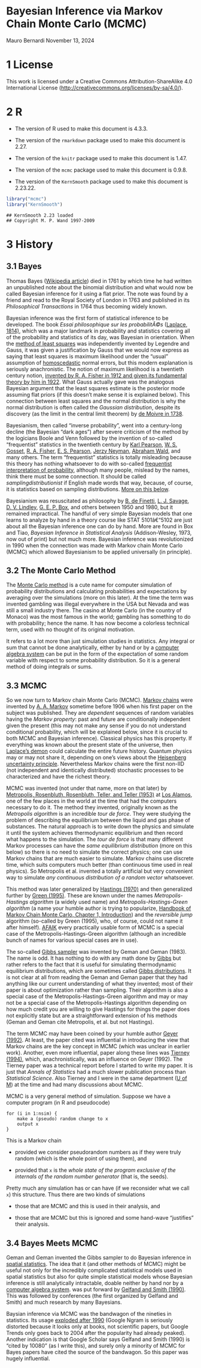Bayesian Inference via Markov Chain Monte Carlo (MCMC)
================
Mauro Bernardi
November 13, 2024

# 1 License

This work is licensed under a Creative Commons Attribution-ShareAlike
4.0 International License
(<http://creativecommons.org/licenses/by-sa/4.0/>).

# 2 R

- The version of R used to make this document is 4.3.3.

- The version of the `rmarkdown` package used to make this document is
  2.27.

- The version of the `knitr` package used to make this document is 1.47.

- The version of the `mcmc` package used to make this document is 0.9.8.

- The version of the `KernSmooth` package used to make this document is
  2.23.22.

``` r
library("mcmc")
library("KernSmooth")
```

    ## KernSmooth 2.23 loaded
    ## Copyright M. P. Wand 1997-2009

# 3 History

## 3.1 Bayes

Thomas Bayes ([Wikipedia
article](https://en.wikipedia.org/wiki/Thomas_Bayes)) died in 1761 by
which time he had written an unpublished note about the binomial
distribution and what would now be called Bayesian inference for it
using a flat prior. The note was found by a friend and read to the Royal
Society of London in 1763 and published in its *Philosophical
Transactions* in 1764 thus becoming widely known.

Bayesian inference was the first form of statistical inference to be
developed. The book <em>Essai philosophique sur les probabilitÃ©s</em>
([Laplace,
1814)](https://en.wikipedia.org/wiki/Pierre-Simon_Laplace#Analytic_theory_of_probabilities),
which was a major landmark in probability and statistics covering all of
the probability and statistics of its day, was Bayesian in orientation.
When the [method of least
squares](https://en.wikipedia.org/wiki/Least_squares) was independently
invented by Legendre and Gauss, it was given a justification by Gauss
that we would now express as saying that least squares is maximum
likelihood under the “usual” assumption of
[homoscedastic](https://en.wikipedia.org/wiki/Homoscedasticity) normal
errors, but this modern explanation is seriously anachronistic. The
notion of maximum likelihood is a twentieth century notion, [invented by
R. A. Fisher in 1912 and given its fundamental theory by him in
1922](https://projecteuclid.org/euclid.ss/1030037906). What Gauss
actually gave was the analogous Bayesian argument that the least squares
estimate is the posterior mode assuming flat priors (if this doesn’t
make sense it is explained below). This connection between least squares
and the normal distribution is why the normal distribution is often
called the *Gaussian distribution*, despite its discovery (as the limit
in the central limit theorem) by [de Moivre in
1738](https://en.wikipedia.org/wiki/De_Moivre%E2%80%93Laplace_theorem).

Bayesianism, then called “inverse probability”, went into a century-long
decline (the Bayesian “dark ages”) after severe criticism of the method
by the logicians Boole and Venn followed by the invention of so-called
“frequentist” statistics in the twentieth century by [Karl
Pearson](https://en.wikipedia.org/wiki/Karl_Pearson), [W. S.
Gosset](https://en.wikipedia.org/wiki/William_Sealy_Gosset), [R. A.
Fisher](https://en.wikipedia.org/wiki/Ronald_Fisher), [E. S.
Pearson](https://en.wikipedia.org/wiki/Egon_Pearson), [Jerzy
Neyman](https://en.wikipedia.org/wiki/Jerzy_Neyman), [Abraham
Wald](https://en.wikipedia.org/wiki/Abraham_Wald), and many others. The
term “frequentist” statistics is totally misleading because this theory
has nothing whatsoever to do with so-called [frequentist interpretation
of probability](https://en.wikipedia.org/wiki/Frequentist_probability),
although many people, mislead by the names, think there must be some
connection. It should be called *samplingdistributionist* if English
made words that way, because, of course, it is statistics based on
sampling distributions. [More on this
below](#bayesians-versus-frequentists).

Bayesianism was resuscitated as philosophy by [B. de
Finetti](https://en.wikipedia.org/wiki/Bruno_de_Finetti), [L. J.
Savage](https://en.wikipedia.org/wiki/Leonard_Jimmie_Savage), [D. V.
Lindley](https://en.wikipedia.org/wiki/Dennis_Lindley), [G. E. P.
Box](https://en.wikipedia.org/wiki/George_E._P._Box), and others between
1950 and 1980, but it remained impractical. The handful of very simple
Bayesian models that one learns to analyze by hand in a theory course
like STAT 5101â€“5102 are just about all the Bayesian inference one can
do by hand. More are found in Box and Tiao, *Bayesian Inference in
Statistical Analysis* (Addison-Wesley, 1973, now out of print) but not
much more. Bayesian inference was revolutionized in 1990 when the
connection was made with Markov chain Monte Carlo (MCMC) which allowed
Bayesianism to be applied universally (in principle).

## 3.2 The Monte Carlo Method

The [Monte Carlo
method](https://en.wikipedia.org/wiki/Monte_Carlo_method#History) is a
cute name for computer simulation of probability distributions and
calculating probabilities and expectations by averaging over the
simulations (more on this later). At the time the term was invented
gambling was illegal everywhere in the USA but Nevada and was still a
small industry there. The casino at Monte Carlo (in the country of
Monaco) was the most famous in the world; gambling has something to do
with probability; hence the name. It has now become a colorless
technical term, used with no thought of its original motivation.

It refers to a lot more than just simulation studies in statistics. Any
integral or sum that cannot be done analytically, either by hand or by a
[computer algebra
system](https://en.wikipedia.org/wiki/Computer_algebra_system) can be
put in the form of the expectation of some random variable with respect
to some probability distribution. So it is a general method of doing
integrals or sums.

## 3.3 MCMC

So we now turn to Markov chain Monte Carlo (MCMC). [Markov
chains](https://en.wikipedia.org/wiki/Markov_chain) were invented by [A.
A. Markov](https://en.wikipedia.org/wiki/Andrey_Markov) sometime before
1906 when his first paper on the subject was published. They are
*dependent* sequences of random variables having the *Markov property*:
past and future are conditionally independent given the present (this
may not make any sense if you do not understand conditional probability,
which will be explained below, since it is crucial to both MCMC and
Bayesian inference). Classical physics has this property. If everything
was known about the present state of the universe, then [Laplace’s
demon](https://en.wikipedia.org/wiki/Laplace%27s_demon) could calculate
the entire future history. Quantum physics may or may not share it,
depending on one’s views about the [Heisenberg uncertainty
principle](https://en.wikipedia.org/wiki/Uncertainty_principle).
Nevertheless Markov chains were the first non-IID (not independent and
identically distributed) stochastic processes to be characterized and
have the richest theory.

MCMC was invented (not under that name, more on that later) by
[Metropolis, Rosenbluth, Rosenbluth, Teller, and Teller
(1953)](https://en.wikipedia.org/wiki/Metropolis%E2%80%93Hastings_algorithm)
at [Los
Alamos](https://en.wikipedia.org/wiki/Los_Alamos_National_Laboratory),
one of the few places in the world at the time that had the computers
necessary to do it. The method they invented, originally known as the
*Metropolis algorithm* is an incredible *tour de force*. They were
studying the problem of describing the equilibrium between the liquid
and gas phase of substances. The natural approach is to write down the
physics and simulate it until the system achieves thermodynamic
equilibrium and then record what happens to the simulation. The *tour de
force* is that many different Markov processes can have the *same
equilibrium distribution* (more on this below) so there is no need to
simulate the correct physics; one can use Markov chains that are much
easier to simulate. Markov chains use discrete time, which suits
computers much better (than continuous time used in real physics). So
Metropolis et al. invented a totally artificial but very convenient way
to simulate *any continuous distribution of a random vector* whatsoever.

This method was later generalized by [Hastings
(1970)](https://en.wikipedia.org/wiki/Metropolis%E2%80%93Hastings_algorithm)
and then generalized further by [Green
(1995)](https://en.wikipedia.org/wiki/Reversible-jump_Markov_chain_Monte_Carlo).
These are known under the names *Metropolis-Hastings algorithm* (a
widely used name) and *Metropolis-Hastings-Green algorithm* (a name your
humble author is trying to popularize, [Handbook of Markov Chain Monte
Carlo, Chapter 1,
Introduction](https://www.mcmchandbook.net/HandbookChapter1.pdf)) and
the *reversible jump* algorithm (so-called by Green (1995), who, of
course, could not name it after himself).
[AFAIK](https://www.google.com/#q=AFAIK) every practically usable form
of MCMC is a special case of the Metropolis-Hastings-Green algorithm
(although an incredible bunch of names for various special cases are in
use).

The so-called [Gibbs
sampler](https://en.wikipedia.org/wiki/Gibbs_sampling) was invented by
Geman and Geman (1983). The name is odd. It has nothing to do with any
math done by [Gibbs](https://en.wikipedia.org/wiki/Josiah_Willard_Gibbs)
but rather refers to the fact that it is useful for simulating
thermodynamic equilibrium distributions, which are sometimes called
[Gibbs
distributions](https://en.wikipedia.org/wiki/Boltzmann_distribution). It
is not clear at all from reading the Geman and Geman paper that they had
anything like our current understanding of what they invented; most of
their paper is about optimization rather than sampling. Their algorithm
is also a special case of the Metropolis-Hastings-Green algorithm and
may or may not be a special case of the Metropolis-Hastings algorithm
depending on how much credit you are willing to give Hastings for things
the paper does not explicitly state but are a straightforward extension
of his methods (Geman and Geman cite Metropolis, et al. but not
Hastings).

The term MCMC may have been coined by your humble author [Geyer
(1992)](http://projecteuclid.org/euclid.ss/1177011137). At least, the
paper cited was influential in introducing the view that Markov chains
are the key concept in MCMC (which was unclear in earlier work).
Another, even more influential, paper along these lines was [Tierney
(1994)](http://projecteuclid.org/euclid.aos/1176325750), which,
anachronistically, was an influence on Geyer (1992). The Tierney paper
was a technical report before I started to write my paper. It is just
that *Annals of Statistics* had a much slower publication process than
*Statistical Science*. Also Tierney and I were in the same department
([U of M](http://www.stat.umn.edu/)) at the time and had many
discussions about MCMC.

MCMC is a very general method of simulation. Suppose we have a computer
program (in R and pseudocode)

    for (i in 1:nsim) {
        make a (pseudo) random change to x
        output x
    }

This is a Markov chain

- provided we consider pseudorandom numbers as if they were truly random
  (which is the whole point of using them), and

- provided that `x` is the *whole state of the program exclusive of the
  internals of the random number generator* (that is, the seeds).

Pretty much any simulation has or can have (if we reconsider what we
call `x`) this structure. Thus there are two kinds of simulations

- those that are MCMC and this is used in their analysis, and

- those that are MCMC but this is ignored and some hand-wave “justifies”
  their analysis.

## 3.4 Bayes Meets MCMC

Geman and Geman invented the Gibbs sampler to do Bayesian inference in
[spatial statistics](https://en.wikipedia.org/wiki/Spatial_analysis).
The idea that it (and other methods of MCMC) might be useful not only
for the incredibly complicated statistical models used in spatial
statistics but also for quite simple statistical models whose Bayesian
inference is still analytically intractable, doable neither by hand nor
by a [computer algebra
system](https://en.wikipedia.org/wiki/Computer_algebra_system). was put
forward by [Gelfand and Smith
(1990)](http://www.jstor.org/stable/2289776). This was followed by
conferences (the first organized by Gelfand and Smith) and much research
by many Bayesians.

Baysian inference via MCMC was the bandwagon of the nineties in
statistics. Its usage [exploded after
1990](https://books.google.com/ngrams/graph?content=Gibbs+sampler%2CMarkov+chain+Monte+Carlo%2CMCMC&year_start=1980&year_end=2017&corpus=15&smoothing=3&share=&direct_url=t1%3B%2CGibbs%20sampler%3B%2Cc0%3B.t1%3B%2CMarkov%20chain%20Monte%20Carlo%3B%2Cc0%3B.t1%3B%2CMCMC%3B%2Cc0)
(Google Ngram is seriously distorted because it looks only at books, not
scientific papers, but Google Trends only goes back to 2004 after the
popularity had already peaked). Another indication is that Google
Scholar says Gelfand and Smith (1990) is “cited by 10080” (as I write
this), and surely only a minority of MCMC for Bayes papers have cited
the source of the bandwagon. So this paper was hugely influential.
